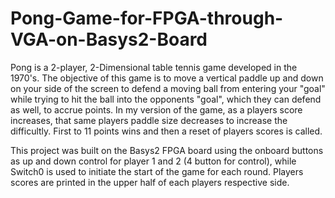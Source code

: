 # Pong-Game-for-FPGA-through-VGA-on-Basys2-Board
Pong is a 2-player, 2-Dimensional table tennis game developed in the 1970's. The objective of this game is to move a vertical paddle up and down on your side of the screen to defend a moving ball from entering your "goal" while trying to hit the ball into the opponents "goal", which they can defend as well, to accrue points. In my version of the game, as a players score increases, that same players paddle size decreases to increase the difficultly. First to 11 points wins and then a reset of players scores is called.

This project was built on the Basys2 FPGA board using the onboard buttons as up and down control for player 1 and 2 (4 button for control), while Switch0 is used to initiate the start of the game for each round. Players scores are printed in the upper half of each players respective side.

